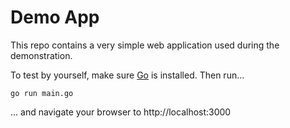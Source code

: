 # Demo App

This repo contains a very simple web application used during the demonstration.

To test by yourself, make sure [Go](https://golang.org) is installed. Then run...

```
go run main.go
```

... and navigate your browser to http://localhost:3000
